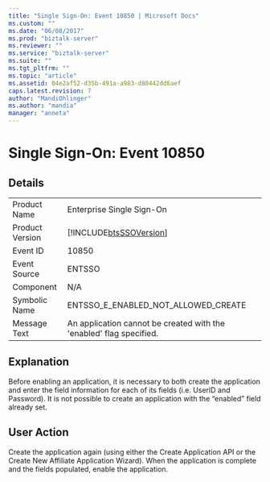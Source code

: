 ```yaml
---
title: "Single Sign-On: Event 10850 | Microsoft Docs"
ms.custom: ""
ms.date: "06/08/2017"
ms.prod: "biztalk-server"
ms.reviewer: ""
ms.service: "biztalk-server"
ms.suite: ""
ms.tgt_pltfrm: ""
ms.topic: "article"
ms.assetid: 04e2af52-d35b-491a-a983-d80442dd6aef
caps.latest.revision: 7
author: "MandiOhlinger"
ms.author: "mandia"
manager: "anneta"
---
```

# Single Sign-On: Event 10850
## Details  
  
|||  
|-|-|  
|Product Name|Enterprise Single Sign-On|  
|Product Version|[!INCLUDE[btsSSOVersion](../includes/btsssoversion-md.md)]|  
|Event ID|10850|  
|Event Source|ENTSSO|  
|Component|N/A|  
|Symbolic Name|ENTSSO_E_ENABLED_NOT_ALLOWED_CREATE|  
|Message Text|An application cannot be created with the 'enabled' flag specified.|  
  
## Explanation  
 Before enabling an application, it is necessary to both create the application and enter the field information for each of its fields (i.e. UserID and Password). It is not possible to create an application with the “enabled” field already set.  
  
## User Action  
 Create the application again (using either the Create Application API or the Create New Affiliate Application Wizard). When the application is complete and the fields populated, enable the application.